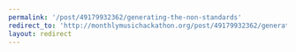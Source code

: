 ```yaml
---
permalink: '/post/49179932362/generating-the-non-standards'
redirect_to: 'http://monthlymusichackathon.org/post/49179932362/generating-the-non-standards'
layout: redirect
---
```

